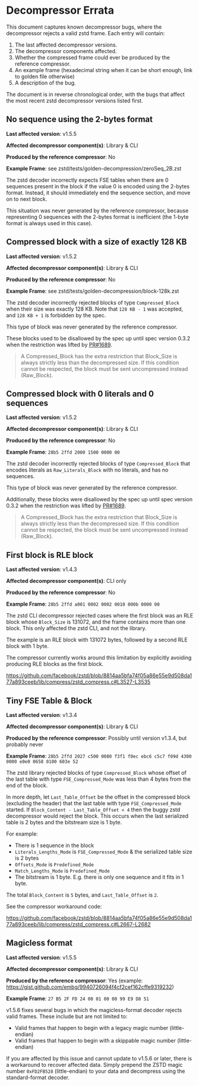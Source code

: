 Decompressor Errata
===================

This document captures known decompressor bugs, where the decompressor rejects a valid zstd frame.
Each entry will contain:
1. The last affected decompressor versions.
2. The decompressor components affected.
2. Whether the compressed frame could ever be produced by the reference compressor.
3. An example frame (hexadecimal string when it can be short enough, link to golden file otherwise)
4. A description of the bug.

The document is in reverse chronological order, with the bugs that affect the most recent zstd decompressor versions listed first.


No sequence using the 2-bytes format
------------------------------------------------

**Last affected version**: v1.5.5

**Affected decompressor component(s)**: Library & CLI

**Produced by the reference compressor**: No

**Example Frame**: see zstd/tests/golden-decompression/zeroSeq_2B.zst

The zstd decoder incorrectly expects FSE tables when there are 0 sequences present in the block
if the value 0 is encoded using the 2-bytes format.
Instead, it should immediately end the sequence section, and move on to next block.

This situation was never generated by the reference compressor,
because representing 0 sequences with the 2-bytes format is inefficient
(the 1-byte format is always used in this case).


Compressed block with a size of exactly 128 KB
------------------------------------------------

**Last affected version**: v1.5.2

**Affected decompressor component(s)**: Library & CLI

**Produced by the reference compressor**: No

**Example Frame**: see zstd/tests/golden-decompression/block-128k.zst

The zstd decoder incorrectly rejected blocks of type `Compressed_Block` when their size was exactly 128 KB.
Note that `128 KB - 1` was accepted, and `128 KB + 1` is forbidden by the spec.

This type of block was never generated by the reference compressor.

These blocks used to be disallowed by the spec up until spec version 0.3.2 when the restriction was lifted by [PR#1689](https://github.com/facebook/zstd/pull/1689).

> A Compressed_Block has the extra restriction that Block_Size is always strictly less than the decompressed size. If this condition cannot be respected, the block must be sent uncompressed instead (Raw_Block).


Compressed block with 0 literals and 0 sequences
------------------------------------------------

**Last affected version**: v1.5.2

**Affected decompressor component(s)**: Library & CLI

**Produced by the reference compressor**: No

**Example Frame**: `28b5 2ffd 2000 1500 0000 00`

The zstd decoder incorrectly rejected blocks of type `Compressed_Block` that encodes literals as `Raw_Literals_Block` with no literals, and has no sequences.

This type of block was never generated by the reference compressor.

Additionally, these blocks were disallowed by the spec up until spec version 0.3.2 when the restriction was lifted by [PR#1689](https://github.com/facebook/zstd/pull/1689).

> A Compressed_Block has the extra restriction that Block_Size is always strictly less than the decompressed size. If this condition cannot be respected, the block must be sent uncompressed instead (Raw_Block).


First block is RLE block
------------------------

**Last affected version**: v1.4.3

**Affected decompressor component(s)**: CLI only

**Produced by the reference compressor**: No

**Example Frame**: `28b5 2ffd a001 0002 0002 0010 000b 0000 00`

The zstd CLI decompressor rejected cases where the first block was an RLE block whose `Block_Size` is 131072, and the frame contains more than one block.
This only affected the zstd CLI, and not the library.

The example is an RLE block with 131072 bytes, followed by a second RLE block with 1 byte.

The compressor currently works around this limitation by explicitly avoiding producing RLE blocks as the first
block.

https://github.com/facebook/zstd/blob/8814aa5bfa74f05a86e55e9d508da177a893ceeb/lib/compress/zstd_compress.c#L3527-L3535


Tiny FSE Table & Block
----------------------

**Last affected version**: v1.3.4

**Affected decompressor component(s)**: Library & CLI

**Produced by the reference compressor**: Possibly until version v1.3.4, but probably never

**Example Frame**: `28b5 2ffd 2027 c500 0080 f3f1 f0ec ebc6 c5c7 f09d 4300 0000 e0e0 0658 0100 603e 52`

The zstd library rejected blocks of type `Compressed_Block` whose offset of the last table with type `FSE_Compressed_Mode` was less than 4 bytes from the end of the block.

In more depth, let `Last_Table_Offset` be the offset in the compressed block (excluding the header) that
the last table with type `FSE_Compressed_Mode` started. If `Block_Content - Last_Table_Offset < 4` then
the buggy zstd decompressor would reject the block. This occurs when the last serialized table is 2 bytes
and the bitstream size is 1 byte.

For example:
* There is 1 sequence in the block
* `Literals_Lengths_Mode` is `FSE_Compressed_Mode` & the serialized table size is 2 bytes
* `Offsets_Mode` is `Predefined_Mode`
* `Match_Lengths_Mode` is `Predefined_Mode`
* The bitstream is 1 byte. E.g. there is only one sequence and it fits in 1 byte.

The total `Block_Content` is `5` bytes, and `Last_Table_Offset` is `2`.

See the compressor workaround code:

https://github.com/facebook/zstd/blob/8814aa5bfa74f05a86e55e9d508da177a893ceeb/lib/compress/zstd_compress.c#L2667-L2682

Magicless format
----------------------

**Last affected version**: v1.5.5

**Affected decompressor component(s)**: Library & CLI

**Produced by the reference compressor**: Yes (example: https://gist.github.com/embg/9940726094f4cf2cef162cffe9319232)

**Example Frame**: `27 B5 2F FD 24 00 01 00 00 99 E9 D8 51`

v1.5.6 fixes several bugs in which the magicless-format decoder rejects valid frames.
These include but are not limited to:
* Valid frames that happen to begin with a legacy magic number (little-endian)
* Valid frames that happen to begin with a skippable magic number (little-endian)

If you are affected by this issue and cannot update to v1.5.6 or later, there is a workaround to recover affected data. Simply prepend the ZSTD magic number `0xFD2FB528` (little-endian) to your data and decompress using the standard-format decoder.
